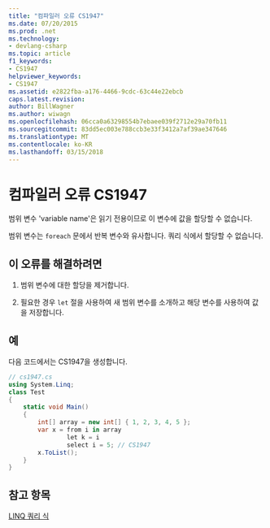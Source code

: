 ```yaml
---
title: "컴파일러 오류 CS1947"
ms.date: 07/20/2015
ms.prod: .net
ms.technology:
- devlang-csharp
ms.topic: article
f1_keywords:
- CS1947
helpviewer_keywords:
- CS1947
ms.assetid: e2822fba-a176-4466-9cdc-63c44e22ebcb
caps.latest.revision: 
author: BillWagner
ms.author: wiwagn
ms.openlocfilehash: 06cca0a63298554b7ebaee039f2712e29a70fb11
ms.sourcegitcommit: 83dd5ec003e788ccb3e33f3412a7af39ae347646
ms.translationtype: MT
ms.contentlocale: ko-KR
ms.lasthandoff: 03/15/2018
---
```

# <a name="compiler-error-cs1947"></a>컴파일러 오류 CS1947
범위 변수 'variable name'은 읽기 전용이므로 이 변수에 값을 할당할 수 없습니다.  
  
 범위 변수는 `foreach` 문에서 반복 변수와 유사합니다. 쿼리 식에서 할당할 수 없습니다.  
  
## <a name="to-correct-this-error"></a>이 오류를 해결하려면  
  
1.  범위 변수에 대한 할당을 제거합니다.  
  
2.  필요한 경우 `let` 절을 사용하여 새 범위 변수를 소개하고 해당 변수를 사용하여 값을 저장합니다.  
  
## <a name="example"></a>예  
 다음 코드에서는 CS1947을 생성합니다.  
  
```csharp  
// cs1947.cs  
using System.Linq;  
class Test  
{  
    static void Main()  
    {  
        int[] array = new int[] { 1, 2, 3, 4, 5 };  
        var x = from i in array  
                let k = i  
                select i = 5; // CS1947  
        x.ToList();  
    }  
}  
```  
  
## <a name="see-also"></a>참고 항목  
 [LINQ 쿼리 식](../../csharp/programming-guide/linq-query-expressions/index.md)
